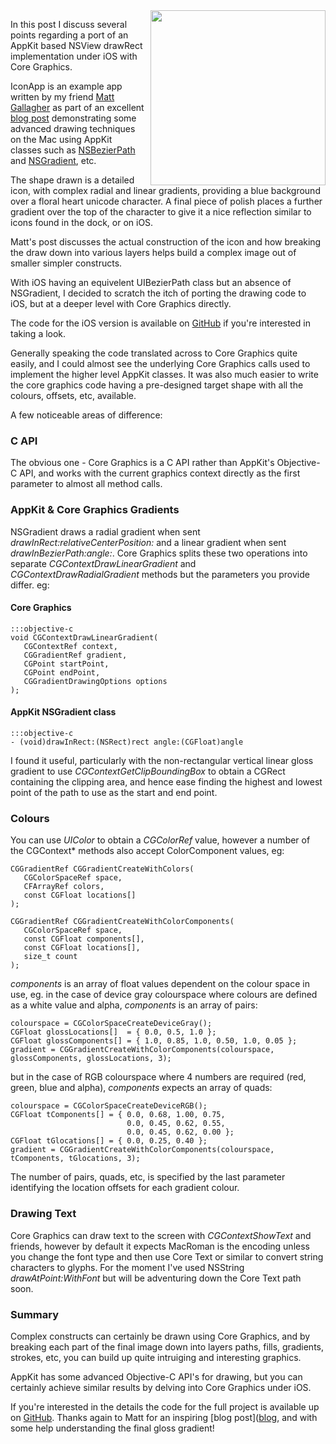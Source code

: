 <div style="float:right; margin-left: 10px">
  <img src="/assets/2011/5/13/1-icon-screenshot.png" width="280px">
</div>

In this post I discuss several points regarding a port of an AppKit
based NSView drawRect implementation under iOS with Core Graphics.

IconApp is an example app written by my friend [Matt
 Gallagher](http://cocoawithlove.com/)
 as part of an excellent
 [blog post](http://cocoawithlove.com/2011/01/advanced-drawing-using-appkit.html)
demonstrating some advanced drawing techniques on the Mac using AppKit classes such as [NSBezierPath](http://developer.apple.com/library/mac/#documentation/Cocoa/Reference/ApplicationKit/Classes/NSBezierPath_Class/Reference/Reference.html) and
[NSGradient](http://developer.apple.com/library/mac/#documentation/Cocoa/Reference/ApplicationKit/Classes/NSBezierPath_Class/Reference/Reference.html), etc.

The shape drawn is a detailed icon, with complex radial and linear
gradients, providing a blue background over a floral heart unicode
character. A final piece of polish places a further gradient over the
top of the character to give it a nice reflection similar to icons
found in the dock, or on iOS.

Matt's post discusses the actual construction of the icon and how breaking
the draw down into various layers helps build a complex image out of
smaller simpler constructs.

With iOS having an equivelent UIBezierPath class but an absence of
NSGradient, I decided to scratch the itch of porting the drawing code
to iOS, but at a deeper level with Core Graphics directly.

The code for the iOS version is available on
 [GitHub](https://github.com/crafterm/IconApp)
 if you're interested in taking a look.

Generally speaking the code translated across to Core Graphics quite
easily, and I could almost see the underlying Core Graphics calls used to
implement the higher level AppKit classes. It was also much easier to
write the core graphics code having a pre-designed target shape with
all the colours, offsets, etc, available.

A few noticeable areas of difference:

### C API

The obvious one - Core Graphics is a C API rather than
AppKit's Objective-C API, and works with the current graphics context
directly as the first parameter to almost all method calls.

### AppKit & Core Graphics Gradients

NSGradient draws a radial gradient when sent
*drawInRect:relativeCenterPosition:* and a linear gradient when sent
*drawInBezierPath:angle:*. Core Graphics splits these two operations
into separate *CGContextDrawLinearGradient* and
*CGContextDrawRadialGradient* methods but the parameters you provide
differ. eg:

#### Core Graphics

    :::objective-c
    void CGContextDrawLinearGradient(
       CGContextRef context,
       CGGradientRef gradient,
       CGPoint startPoint,
       CGPoint endPoint,
       CGGradientDrawingOptions options
    );

#### AppKit NSGradient class

    :::objective-c
    - (void)drawInRect:(NSRect)rect angle:(CGFloat)angle

I found it useful, particularly with the non-rectangular vertical
linear gloss gradient to use *CGContextGetClipBoundingBox* to obtain a
CGRect containing the clipping area, and hence ease finding the
highest and lowest point of the path to use as the start and end point.

### Colours

You can use *UIColor* to obtain a *CGColorRef* value, however a
number of the CGContext* methods also accept ColorComponent values,
eg:

    CGGradientRef CGGradientCreateWithColors(
       CGColorSpaceRef space,
       CFArrayRef colors,
       const CGFloat locations[]
    );

    CGGradientRef CGGradientCreateWithColorComponents(
       CGColorSpaceRef space,
       const CGFloat components[],
       const CGFloat locations[],
       size_t count
    );

*components* is an array of float values dependent on the colour space
 in use, eg. in the case of device gray colourspace where colours are
 defined as a white value and alpha, *components* is an array of
 pairs:

    colourspace = CGColorSpaceCreateDeviceGray();
    CGFloat glossLocations[]  = { 0.0, 0.5, 1.0 };
    CGFloat glossComponents[] = { 1.0, 0.85, 1.0, 0.50, 1.0, 0.05 };
    gradient = CGGradientCreateWithColorComponents(colourspace, glossComponents, glossLocations, 3);

but in the case of RGB colourspace where 4 numbers are required (red,
green, blue and alpha), *components* expects an array of quads:

    colourspace = CGColorSpaceCreateDeviceRGB();
    CGFloat tComponents[] = { 0.0, 0.68, 1.00, 0.75,
                              0.0, 0.45, 0.62, 0.55,
                              0.0, 0.45, 0.62, 0.00 };
    CGFloat tGlocations[] = { 0.0, 0.25, 0.40 };
    gradient = CGGradientCreateWithColorComponents(colourspace, tComponents, tGlocations, 3);

The number of pairs, quads, etc, is specified by the last parameter
identifying the location offsets for each gradient colour.

### Drawing Text

Core Graphics can draw text to the screen with *CGContextShowText*
and friends, however by default it expects MacRoman is the encoding
unless you change the font type and then use Core Text or similar to
convert string characters to glyphs. For the moment I've used NSString
*drawAtPoint:WithFont* but will be adventuring down the Core Text path
soon.

### Summary

Complex constructs can certainly be drawn using Core Graphics, and by
breaking each part of the final image down into layers paths, fills,
gradients, strokes, etc, you can build up quite intruiging and
interesting graphics.

AppKit has some advanced Objective-C API's for drawing, but you can
certainly achieve similar results by delving into Core Graphics under iOS.

If you're interested in the details the code for the full project is
available up on [GitHub](https://github.com/crafterm/IconApp). Thanks again to Matt for an inspiring [blog post]([blog](http://cocoawithlove.com/2011/01/advanced-drawing-using-appkit.html), and with some help
understanding the final gloss gradient!
